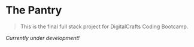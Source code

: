# The Pantry
>This is the final full stack project for DigitalCrafts Coding Bootcamp.

*Currently under development!*
